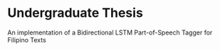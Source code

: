 # Undergraduate Thesis
An implementation of a Bidirectional LSTM Part-of-Speech Tagger for Filipino Texts

